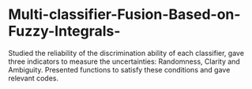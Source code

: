 # Multi-classifier-Fusion-Based-on-Fuzzy-Integrals-
Studied the reliability of the discrimination ability of each classifier, gave three indicators to measure the uncertainties: Randomness, Clarity and Ambiguity. Presented functions to satisfy these conditions and gave relevant codes.
